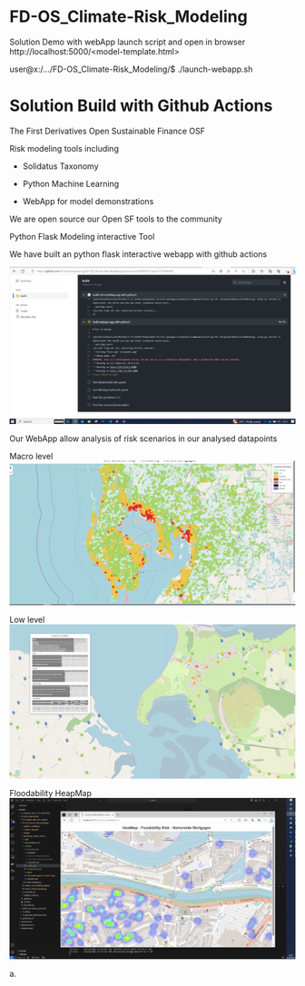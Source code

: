 
# FD-OS_Climate-Risk_Modeling

Solution Demo with webApp launch script and open in browser http://localhost:5000/<model-template.html>

  user@x:/.../FD-OS_Climate-Risk_Modeling/$ ./launch-webapp.sh 


# Solution Build with Github Actions
The First Derivatives Open Sustainable Finance OSF 

Risk modeling tools including

  - Solidatus Taxonomy 
  
  - Python Machine Learning
  
  - WebApp for model demonstrations

  We are open source our Open SF tools to the community


  Python Flask Modeling interactive Tool


  We have built an python flask interactive webapp with github actions

![Alt text](images/interactive-build-github.png?raw=true "Interactive build")


  Our WebApp allow analysis of risk scenarios in our analysed datapoints
  
  Macro level
![Alt text](images/floodability-macro-level.png?raw=true "Floodability risk macro-level")


  Low level
![Alt text](images/floodability-low-level.png?raw=true "Property detail low-level")


  Floodability HeapMap
![Alt text](images/floodability-heatmap.png?raw=true "Floodability HeapMap")

   a.